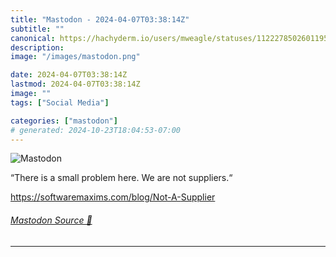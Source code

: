 ```yaml
---
title: "Mastodon - 2024-04-07T03:38:14Z"
subtitle: ""
canonical: https://hachyderm.io/users/mweagle/statuses/112227850260119596
description:
image: "/images/mastodon.png"

date: 2024-04-07T03:38:14Z
lastmod: 2024-04-07T03:38:14Z
image: ""
tags: ["Social Media"]

categories: ["mastodon"]
# generated: 2024-10-23T18:04:53-07:00
---
```

![Mastodon](/images/mastodon.png)

<p>“There is a small problem here. We are not suppliers.“</p><p><a href="https://softwaremaxims.com/blog/Not-A-Supplier" target="_blank" rel="nofollow noopener noreferrer" translate="no"><span class="invisible">https://</span><span class="ellipsis">softwaremaxims.com/blog/Not-A-</span><span class="invisible">Supplier</span></a></p>


###### [Mastodon Source 🐘](https://hachyderm.io/@mweagle/112227850260119596)

___
